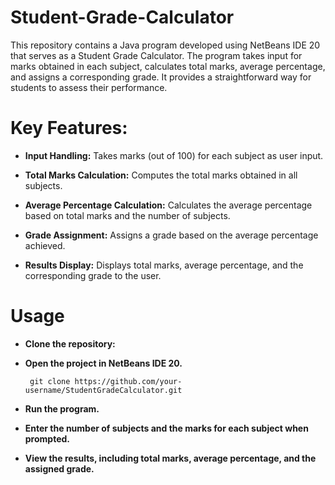 # Student-Grade-Calculator
 This repository contains a Java program developed using NetBeans IDE 20 that serves as a Student Grade Calculator. The program takes input for marks obtained in each subject, calculates total marks, average percentage, and assigns a corresponding grade. It provides a straightforward way for students to assess their performance.
# Key Features:
 * **Input Handling:** Takes marks (out of 100) for each subject as user input.
   
 * **Total Marks Calculation:** Computes the total marks obtained in all subjects.
   
 * **Average Percentage Calculation:** Calculates the average percentage based on total marks and the number of subjects.
   
 * **Grade Assignment:** Assigns a grade based on the average percentage achieved.
   
 * **Results Display:** Displays total marks, average percentage, and the corresponding grade to the user.

# Usage

* **Clone the repository:**

* **Open the project in NetBeans IDE 20.**
  
       git clone https://github.com/your-username/StudentGradeCalculator.git

* **Run the program.**

* **Enter the number of subjects and the marks for each subject when prompted.**

* **View the results, including total marks, average percentage, and the assigned grade.**


